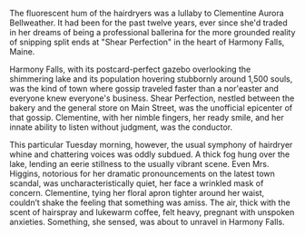 The fluorescent hum of the hairdryers was a lullaby to Clementine Aurora Bellweather. It had been for the past twelve years, ever since she'd traded in her dreams of being a professional ballerina for the more grounded reality of snipping split ends at "Shear Perfection" in the heart of Harmony Falls, Maine.

Harmony Falls, with its postcard-perfect gazebo overlooking the shimmering lake and its population hovering stubbornly around 1,500 souls, was the kind of town where gossip traveled faster than a nor'easter and everyone knew everyone's business. Shear Perfection, nestled between the bakery and the general store on Main Street, was the unofficial epicenter of that gossip. Clementine, with her nimble fingers, her ready smile, and her innate ability to listen without judgment, was the conductor.

This particular Tuesday morning, however, the usual symphony of hairdryer whine and chattering voices was oddly subdued. A thick fog hung over the lake, lending an eerie stillness to the usually vibrant scene. Even Mrs. Higgins, notorious for her dramatic pronouncements on the latest town scandal, was uncharacteristically quiet, her face a wrinkled mask of concern. Clementine, tying her floral apron tighter around her waist, couldn’t shake the feeling that something was amiss. The air, thick with the scent of hairspray and lukewarm coffee, felt heavy, pregnant with unspoken anxieties. Something, she sensed, was about to unravel in Harmony Falls.
